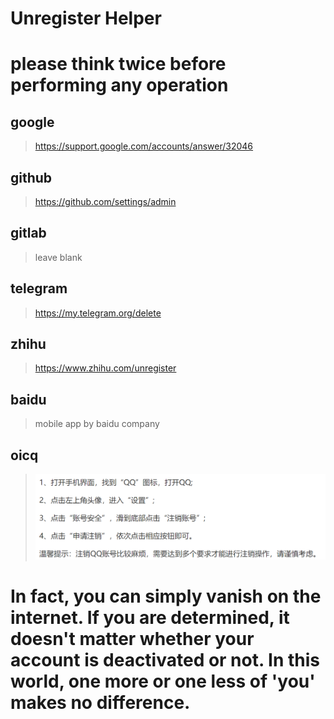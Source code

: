 Unregister Helper
==

# please think twice before performing any operation

## google
>https://support.google.com/accounts/answer/32046

## github
>https://github.com/settings/admin

## gitlab
>leave blank

## telegram
>https://my.telegram.org/delete

## zhihu
>https://www.zhihu.com/unregister

## baidu
>mobile app by baidu company

## oicq
>![oicq_unregister](./img/oicq_unregister.png)
# In fact, you can simply vanish on the internet. If you are determined, it doesn't matter whether your account is deactivated or not. In this world, one more or one less of 'you' makes no difference.
